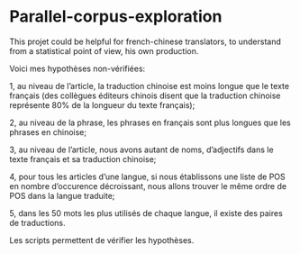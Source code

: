 # Parallel-corpus-exploration
This projet could be helpful for french-chinese translators, to understand from a statistical point of view, his own production.

Voici mes hypothèses non-vérifiées:

1, au niveau de l’article, la traduction chinoise est moins longue que le texte français (des collègues éditeurs chinois disent que la traduction chinoise représente 80% de la longueur du texte français);

2, au niveau de la phrase, les phrases en français sont plus longues que les phrases en chinoise;

3, au niveau de l’article, nous avons autant de noms, d’adjectifs dans le texte français et sa traduction chinoise;

4, pour tous les articles d’une langue, si nous établissons une liste de POS en nombre d’occurence décroissant, nous allons trouver le même ordre de POS dans la langue traduite;

5, dans les 50 mots les plus utilisés de chaque langue, il existe des paires de traductions.

Les scripts permettent de vérifier les hypothèses.
